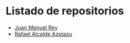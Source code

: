 # Listado de repositorios
*  [Juan Manuel Rey](https://github.com/jmauelrey/TFG)
*  [Rafael Alcalde Azpiazu](https://github.com/NEKERAFA/TFG-UDC)
